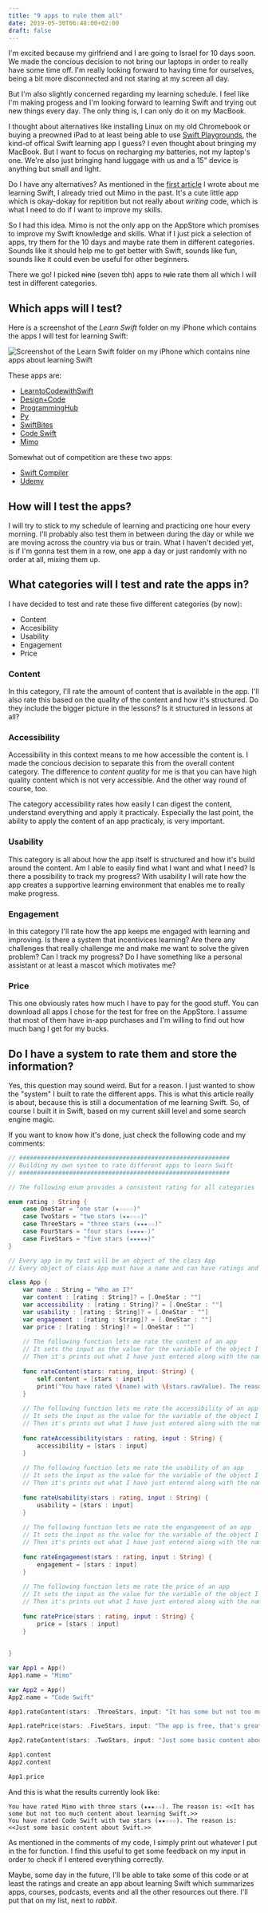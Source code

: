 ```yaml
---
title: "9 apps to rule them all"
date: 2019-05-30T06:48:00+02:00
draft: false
---
```


[apps]: /9-apps-to-rule-them-all.jpg "9 apps to rule ... (eh-em) rate them all!"

I'm excited because my girlfriend and I are going to Israel for 10 days soon. We made the concious decision to not bring our laptops in order to really have some time off. I'm really looking forward to having time for ourselves, being a bit more disconnected and not staring at my screen all day.

But I'm also slightly concerned regarding my learning schedule. I feel like I'm making progess and I'm looking forward to learning Swift and trying out new things every day. The only thing is, I can only do it on my MacBook. 

I thought about alternatives like installing Linux on my old Chromebook or buying a preowned iPad to at least being able to use [Swift Playgrounds](https://itunes.apple.com/us/app/swift-playgrounds/id908519492), the kind-of offical Swift learning app I guess? I even thought about bringing my MacBook. But I want to focus on recharging _my_ batteries, not my laptop's one. We're also just bringing hand luggage with us and a 15" device is anything but small and light.

Do I have any alternatives? As mentioned in the [first article](/post/3-days-into-swift) I wrote about me learning Swift, I already tried out Mimo in the past. It's a cute little app which is okay-dokay for repitition but not really about _writing_ code, which is what I need to do if I want to improve my skills.

So I had this idea. Mimo is not the only app on the AppStore which promises to improve my Swift knowledge and skills. What if I just pick a selection of apps, try them for the 10 days and maybe rate them in different categories. Sounds like it should help me to get better with Swift, sounds like fun, sounds like it could even be useful for other beginners.

There we go! I picked ~~nine~~ (seven tbh) apps to ~~rule~~ rate them all which I will test in different categories.

## Which apps will I test?

Here is a screenshot of the _Learn Swift_ folder on my iPhone which contains the apps I will test for learning Swift:

![Screenshot of the Learn Swift folder on my iPhone which contains nine apps about learning Swift][apps]

These apps are:

* [LearntoCodewithSwift](https://itunes.apple.com/us/app/learn-to-code-with-swift/id1029910748)
* [Design+Code](https://itunes.apple.com/us/app/design-code/id1281776514)
* [ProgrammingHub](https://itunes.apple.com/us/app/programming-hub-learn-to-code/id1049691226)
* [Py](https://itunes.apple.com/us/app/py-learn-to-code/id1111105894)
* [SwiftBites](https://itunes.apple.com/us/app/swiftbites-learn-how-to-code-in-swift-interactive-mini/id1032914874)
* [Code Swift](https://itunes.apple.com/us/app/code-learn-swift-version/id1032546737)
* [Mimo](https://itunes.apple.com/us/app/mimo-learn-to-code/id1133960732)

Somewhat out of competition are these two apps:

* [Swift Compiler](https://itunes.apple.com/us/app/sedona-compile-swift-program/id1155835459)
* [Udemy](https://itunes.apple.com/us/app/udemy-online-courses-classes/id562413829)

## How will I test the apps?

I will try to stick to my schedule of learning and practicing one hour every morning.
I'll probably also test them in between during the day or while we are moving across the country via bus or train.
What I haven't decided yet, is if I'm gonna test them in a row, one app a day or just randomly with no order at all, mixing them up.


## What categories will I test and rate the apps in?

I have decided to test and rate these five different categories (by now):

* Content
* Accesibility
* Usability
* Engagement
* Price

### Content
In this category, I'll rate the amount of content that is available in the app. I'll also rate this based on the quality of the content and how it's structured. Do they include the bigger picture in the lessons? Is it structured in lessons at all?

### Accessibility
Accessibility in this context means to me how accessible the content is. I made the concious decision to separate this from the overall content category. The difference to _content quality_ for me is that you can have high quality content which is not very accessible. And the other way round of course, too.

The category accessibility rates how easily I can digest the content, understand everything and apply it practicaly. Especially the last point, the ability to apply the content of an app practicaly, is very important.

### Usability
This category is all about how the app itself is structured and how it's build around the content. Am I able to easily find what I want and what I need? Is there a possibility to track my progress? With usability I will rate how the app creates a supportive learning environment that enables me to really make progress.

### Engagement
In this category I'll rate how the app keeps me engaged with learning and improving. Is there a system that incentivices learning? Are there any challenges that really challenge me and make me want to solve the given problem? Can I track my progress? Do I have something like a personal assistant or at least a mascot which motivates me?

### Price
This one obviously rates how much I have to pay for the good stuff. You can download all apps I chose for the test for free on the AppStore. I assume that most of them have in-app purchases and I'm willing to find out how much bang I get for my bucks.

## Do I have a system to rate them and store the information?
Yes, this question may sound weird. But for a reason. I just wanted to show the "system" I built to rate the different apps. This is what this article really is about, because this is still a documentation of me learning Swift. So, of course I built it in Swift, based on my current skill level and some search engine magic.

If you want to know how it's done, just check the following code and my comments:

```Swift
// ###########################################################
// Building my own system to rate different apps to learn Swift
// ###########################################################

// The following enum provides a consistent rating for all categories

enum rating : String {
    case OneStar = "one star (★☆☆☆☆)"
    case TwoStars = "two stars (★★☆☆☆)"
    case ThreeStars = "three stars (★★★☆☆)"
    case FourStars = "four stars (★★★★☆)"
    case FiveStars = "five stars (★★★★★)"
}

// Every app in my test will be an object of the class App
// Every object of class App must have a name and can have ratings and reasons therefore in different categories

class App {
    var name : String = "Who am I?"
    var content : [rating : String]? = [.OneStar : ""]
    var accessibility : [rating : String]? = [.OneStar : ""]
    var usability : [rating : String]? = [.OneStar : ""]
    var engagement : [rating : String]? = [.OneStar : ""]
    var price : [rating : String]? = [.OneStar : ""]
    
    // The following function lets me rate the content of an app
    // It sets the input as the value for the variable of the object I used to call the function 
    // Then it's prints out what I have just entered along with the name in order to let me check my input
    
    func rateContent(stars: rating, input: String) {
        self.content = [stars : input]
        print("You have rated \(name) with \(stars.rawValue). The reason is: <<\(input)>>")
    }
    
    // The following function lets me rate the accessibility of an app
    // It sets the input as the value for the variable of the object I used to call the function 
    // Then it's prints out what I have just entered along with the name in order to let me check my input
    
    func rateAccessibility(stars : rating, input : String) {
        accessibility = [stars : input]
    }
    
    // The following function lets me rate the usability of an app
    // It sets the input as the value for the variable of the object I used to call the function 
    // Then it's prints out what I have just entered along with the name in order to let me check my input
    
    func rateUsability(stars : rating, input : String) {
        usability = [stars : input]
    }
    
    // The following function lets me rate the engangement of an app
    // It sets the input as the value for the variable of the object I used to call the function 
    // Then it's prints out what I have just entered along with the name in order to let me check my input
    
    func rateEngagement(stars : rating, input : String) {
        engagement = [stars : input]
    }
    
    // The following function lets me rate the price of an app
    // It sets the input as the value for the variable of the object I used to call the function 
    // Then it's prints out what I have just entered along with the name in order to let me check my input
    
    func ratePrice(stars : rating, input : String) {
        price = [stars : input]
    }
    
    
}

var App1 = App()
App1.name = "Mimo"

var App2 = App()
App2.name = "Code Swift"

App1.rateContent(stars: .ThreeStars, input: "It has some but not too much content about learning Swift.")

App1.ratePrice(stars: .FiveStars, input: "The app is free, that's great!")

App2.rateContent(stars: .TwoStars, input: "Just some basic content about Swift.")

App1.content
App2.content

App1.price
```

And this is what the results currently look like:

```
You have rated Mimo with three stars (★★★☆☆). The reason is: <<It has some but not too much content about learning Swift.>>
You have rated Code Swift with two stars (★★☆☆☆). The reason is: <<Just some basic content about Swift.>>
```

As mentioned in the comments of my code, I simply print out whatever I put in the for function. I find this useful to get some feedback on my input in order to check if I entered everything correctly.

Maybe, some day in the future, I'll be able to take some of this code or at least the ratings and create an app about learning Swift which summarizes apps, courses, podcasts, events and all the other resources out there. I'll put that on my list, next to _rabbit_.